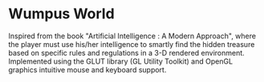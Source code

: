 # Wumpus World

Inspired from the book "Artificial Intelligence : A Modern Approach", where the player must use his/her intelligence to smartly find the hidden treasure based on specific rules and regulations in a 3-D rendered environment. Implemented using the GLUT library (GL Utility Toolkit) and OpenGL graphics intuitive mouse and keyboard support.